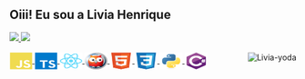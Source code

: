 ## Oiii! Eu sou a Livia Henrique 
 <div>
  <a href="https://github.com/liviahenrique">
  <img height="180em" src="https://github-readme-stats.vercel.app/api?username=liviahenrique&show_icons=true&theme=dracula&include_all_commits=true&count_private=true"/>
  <img height="180em" src="https://github-readme-stats.vercel.app/api/top-langs/?username=liviahenrique&layout=compact&langs_count=16&theme=dracula"/>
</div>
 
 <div style="display: inline_block"><br>
  <img align="center" alt="Livia-Js" height="30" width="40" src="https://raw.githubusercontent.com/devicons/devicon/master/icons/javascript/javascript-plain.svg">
  <img align="center" alt="Livia-Ts" height="30" width="40" src="https://raw.githubusercontent.com/devicons/devicon/master/icons/typescript/typescript-plain.svg">
  <img align="center" alt="Livia-React" height="30" width="40" src="https://raw.githubusercontent.com/devicons/devicon/master/icons/react/react-original.svg">
  <img align="center" alt="Livia-Prolog" height="30" width="40" src="https://raw.githubusercontent.com/devicons/devicon/master/icons/prolog/prolog-original.svg">
  <img align="center" alt="Livia-HTML" height="30" width="40" src="https://raw.githubusercontent.com/devicons/devicon/master/icons/html5/html5-original.svg">
  <img align="center" alt="Livia-CSS" height="30" width="40" src="https://raw.githubusercontent.com/devicons/devicon/master/icons/css3/css3-original.svg">
  <img align="center" alt="Livia-Python" height="30" width="40" src="https://raw.githubusercontent.com/devicons/devicon/master/icons/python/python-original.svg">
  <img align="center" alt="Livia-Csharp" height="30" width="40" src="https://raw.githubusercontent.com/devicons/devicon/master/icons/csharp/csharp-original.svg">
  <img align="right" alt="Livia-yoda" src="https://cdn.discordapp.com/attachments/795358919417397249/825430589581688872/hi.gif">
</div>


